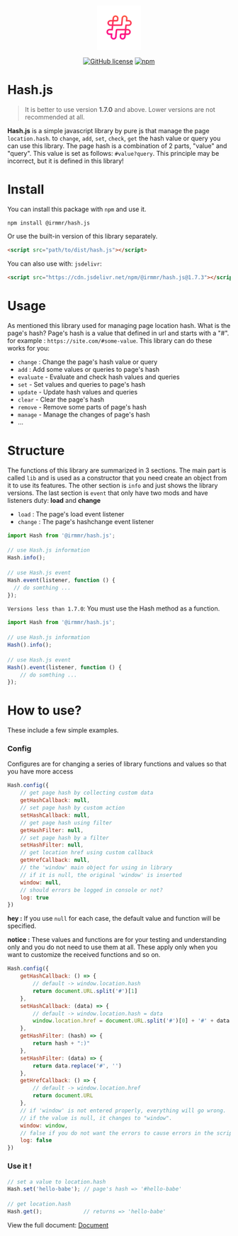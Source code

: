 <p align="center"><a href="https://irmmr.github.io/hash.js/" target="_blank"><img width="100" src="https://raw.githubusercontent.com/irmmr/hash.js/master/logo/logo.png" alt="Hash Js"></a></p>

<p align="center">
  <a href="https://github.com/irmmr/hash.js/blob/master/LICENSE"><img alt="GitHub license" src="https://img.shields.io/github/license/irmmr/hash.js"></a>
  <a href="https://www.npmjs.com/package/@irmmr/hash.js"><img alt="npm" src="https://img.shields.io/npm/v/@irmmr/hash.js"></a>
</p>

# Hash.js
> It is better to use version **1.7.0** and above. Lower versions are not recommended at all.

**Hash.js** is a simple javascript library by pure js that manage the page `location.hash`. to `change`, `add`, `set`, `check`, `get` the hash value or query you can use this library. The page hash is a combination of 2 parts, "value" and "query". This value is set as follows: `#value?query`. This principle may be incorrect, but it is defined in this library!

# Install
You can install this package with ‍‍`npm` and use it.

```
npm install @irmmr/hash.js
```

Or use the built-in version of this library separately.
```html
<script src="path/to/dist/hash.js"></script>
```
You can also use with: `jsdelivr`:
```html
<script src="https://cdn.jsdelivr.net/npm/@irmmr/hash.js@1.7.3"></script>
```

# Usage
As mentioned this library used for managing page location hash. What is the page's hash? Page's hash is a value that defined in url and starts with a "#". for example : `https://site.com/#some-value`.
This library can do these works for you:
- `change` : Change the page's hash value or query
- `add` : Add some values or queries to page's hash
- `evaluate` - Evaluate and check hash values and queries
- `set` - Set values and queries to page's hash
- `update` - Update hash values and queries
- `clear` - Clear the page's hash
- `remove` - Remove some parts of page's hash
- `manage` - Manage the changes of page's hash
- ...

# Structure
The functions of this library are summarized in 3 sections. The main part is called `lib` and is used as a constructor that you need create an object from it to use its features. The other section is `info` and just shows the library versions. The last section is `event` that only have two mods and have listeners duty: **load** and **change**
- `load` : The page's load event listener
- `change` : The page's hashchange event listener
```javascript
import Hash from '@irmmr/hash.js';

// use Hash.js information
Hash.info();

// use Hash.js event
Hash.event(listener, function () {
  // do somthing ...
});
```
`Versions less than 1.7.0`: You must use the Hash method as a function.
```javascript
import Hash from '@irmmr/hash.js';

// use Hash.js information
Hash().info();

// use Hash.js event
Hash().event(listener, function () {
    // do somthing ...
});
```

# How to use?
These include a few simple examples.
### Config
Configures are for changing a series of library functions and values so that you have more access
```javascript
Hash.config({
    // get page hash by collecting custom data
    getHashCallback: null,
    // set page hash by custom action
    setHashCallback: null,
    // get page hash using filter
    getHashFilter: null,
    // set page hash by a filter
    setHashFilter: null,
    // get location href using custom callback
    getHrefCallback: null,
    // the 'window' main object for using in library
    // if it is null, the original 'window' is inserted
    window: null,
    // should errors be logged in console or not?
    log: true
})
```
**hey :** If you use `null` for each case, the default value and function will be specified.

**notice :** These values and functions are for your testing and understanding only and you do not need to use them at all. These apply only when you want to customize the received functions and so on. 
```javascript
Hash.config({
    getHashCallback: () => {
        // default -> window.location.hash
        return document.URL.split('#')[1]
    },
    setHashCallback: (data) => {
        // default -> window.location.hash = data
        window.location.href = document.URL.split('#')[0] + '#' + data
    },
    getHashFilter: (hash) => {
        return hash + ":)"
    },
    setHashFilter: (data) => {
        return data.replace('#', '')
    },
    getHrefCallback: () => {
        // default -> window.location.href
        return document.URL
    },
    // if 'window' is not entered properly, everything will go wrong.
    // if the value is null, it changes to "window".
    window: window,
    // false if you do not want the errors to cause errors in the script in any way.
    log: false
})
```
### Use it !
```javascript
// set a value to location.hash
Hash.set('hello-babe'); // page's hash => '#hello-babe'

// get location.hash
Hash.get();             // returns => 'hello-babe'
```
View the full document: [Document](/DOCUMENT.md)